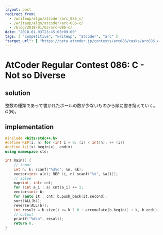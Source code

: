 ```yaml
---
layout: post
redirect_from:
  - /writeup/algo/atcoder/arc_086_c/
  - /writeup/algo/atcoder/arc-086-c/
  - /blog/2018/01/03/arc-086-c/
date: "2018-01-03T23:45:08+09:00"
tags: [ "competitive", "writeup", "atcoder", "arc" ]
"target_url": [ "https://beta.atcoder.jp/contests/arc086/tasks/arc086_a" ]
---
```


# AtCoder Regular Contest 086: C - Not so Diverse

## solution

整数の種類であって書かれたボールの数が少ないものから順に書き換えていく。$O(N)$。

## implementation

``` c++
#include <bits/stdc++.h>
#define REP(i, n) for (int i = 0; (i) < int(n); ++ (i))
#define ALL(x) begin(x), end(x)
using namespace std;

int main() {
    // input
    int n, k; scanf("%d%d", &n, &k);
    vector<int> a(n); REP (i, n) scanf("%d", &a[i]);
    // solve
    map<int, int> cnt;
    for (int a_i : a) cnt[a_i] += 1;
    vector<int> b;
    for (auto it : cnt) b.push_back(it.second);
    sort(ALL(b));
    reverse(ALL(b));
    int result = b.size() <= k ? 0 : accumulate(b.begin() + k, b.end(), 0);
    // output
    printf("%d\n", result);
    return 0;
}
```
